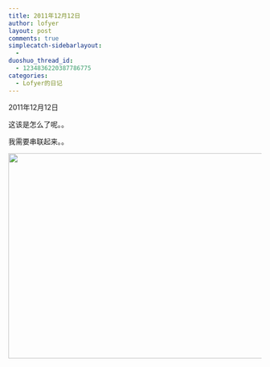 ```yaml
---
title: 2011年12月12日
author: lofyer
layout: post
comments: true
simplecatch-sidebarlayout:
  - 
duoshuo_thread_id:
  - 1234836220387786775
categories:
  - Lofyer的日记
---
```

2011年12月12日

这该是怎么了呢。。

我需要串联起来。。

[<img class="alignnone size-full wp-image-671" title="667" src="http://lofyer.org/wp-content/uploads/2011/12/667.jpg" alt="" width="634" height="408" />][1]

 [1]: http://lofyer.org/wp-content/uploads/2011/12/667.jpg